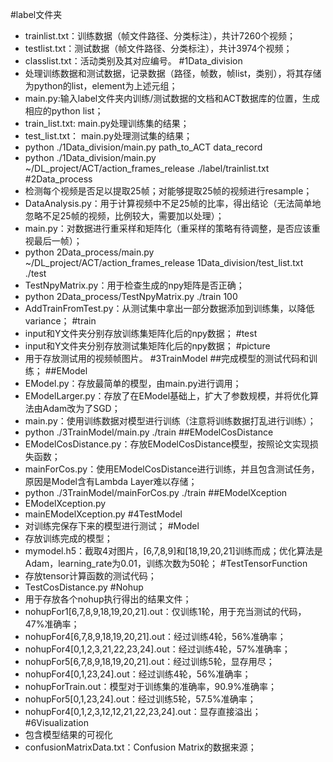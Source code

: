 #label文件夹
* trainlist.txt：训练数据（帧文件路径、分类标注），共计7260个视频；
* testlist.txt：测试数据（帧文件路径、分类标注），共计3974个视频；
* classlist.txt：活动类别及其对应编号。
#1Data_division
* 处理训练数据和测试数据，记录数据（路径，帧数，帧list，类别），将其存储为python的list，element为上述元组；
* main.py:输入label文件夹内训练/测试数据的文档和ACT数据库的位置，生成相应的python list；
* train_list.txt: main.py处理训练集的结果；
* test_list.txt： main.py处理测试集的结果；
* python ./1Data_division/main.py path\_to\_ACT data\_record
* python ./1Data\_division/main.py ~/DL\_project/ACT/action\_frames\_release ./label/trainlist.txt
#2Data_process
* 检测每个视频是否足以提取25帧；对能够提取25帧的视频进行resample；
* DataAnalysis.py：用于计算视频中不足25帧的比率，得出结论（无法简单地忽略不足25帧的视频，比例较大，需要加以处理）；
* main.py：对数据进行重采样和矩阵化（重采样的策略有待调整，是否应该重视最后一帧）；
* python 2Data_process/main.py ~/DL\_project/ACT/action\_frames\_release 1Data\_division/test\_list.txt ./test
* TestNpyMatrix.py：用于检查生成的npy矩阵是否正确；
* python 2Data\_process/TestNpyMatrix.py ./train 100
* AddTrainFromTest.py：从测试集中拿出一部分数据添加到训练集，以降低variance；
#train
* input和Y文件夹分别存放训练集矩阵化后的npy数据；
#test
* input和Y文件夹分别存放测试集矩阵化后的npy数据；
#picture
* 用于存放测试用的视频帧图片。
#3TrainModel
##完成模型的测试代码和训练；
##EModel
* EModel.py：存放最简单的模型，由main.py进行调用；
* EModelLarger.py：存放了在EModel基础上，扩大了参数规模，并将优化算法由Adam改为了SGD；
* main.py：使用训练数据对模型进行训练（注意将训练数据打乱进行训练）；
* python ./3TrainModel/main.py ./train
##EModelCosDistance
* EModelCosDistance.py：存放EModelCosDistance模型，按照论文实现损失函数；
* mainForCos.py：使用EModelCosDistance进行训练，并且包含测试任务，原因是Model含有Lambda Layer难以存储；
* python ./3TrainModel/mainForCos.py ./train
##EModelXception
* EModelXception.py
* mainEModelXception.py
#4TestModel
* 对训练完保存下来的模型进行测试；
#Model
* 存放训练完成的模型；
* mymodel.h5：截取4对图片，[6,7,8,9]和[18,19,20,21]训练而成；优化算法是Adam，learning\_rate为0.01，训练次数为50轮；
#TestTensorFunction
* 存放tensor计算函数的测试代码；
* TestCosDistance.py
#Nohup
* 用于存放各个nohup执行得出的结果文件；
* nohupFor1[6,7,8,9,18,19,20,21].out：仅训练1轮，用于充当测试的代码，47%准确率；
* nohupFor4[6,7,8,9,18,19,20,21].out：经过训练4轮，56%准确率；
* nohupFor4[0,1,2,3,21,22,23,24].out：经过训练4轮，57%准确率；
* nohupFor5[6,7,8,9,18,19,20,21].out：经过训练5轮，显存用尽；
* nohupFor4[0,1,23,24].out：经过训练4轮，56%准确率；
* nohupForTrain.out：模型对于训练集的准确率，90.9%准确率；
* nohupFor5[0,1,23,24].out：经过训练5轮，57.5%准确率；
* nohupFor4[0,1,2,3,12,12,21,22,23,24].out：显存直接溢出；
#6Visualization
* 包含模型结果的可视化
* confusionMatrixData.txt：Confusion Matrix的数据来源；